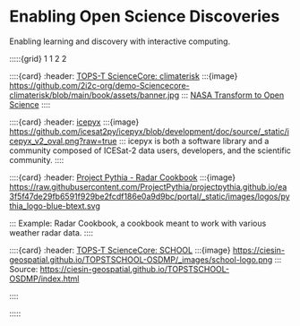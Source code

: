 # Enabling Open Science Discoveries

Enabling learning and discovery with interactive computing.

:::::{grid} 1 1 2 2

::::{card}
:header: [TOPS-T ScienceCore: climaterisk](https://2i2c.org/demo-Sciencecore-climaterisk)
:::{image} https://github.com/2i2c-org/demo-Sciencecore-climaterisk/blob/main/book/assets/banner.jpg
:::
[NASA Transform to Open Science](https://science.nasa.gov/open-science/tops/https://nasa.github.io/Transform-to-Open-Science-Book/index.html)
::::

::::{card}
:header: [icepyx](https://2i2c.org/demo-icepyx)
:::{image} https://github.com/icesat2py/icepyx/blob/development/doc/source/_static/icepyx_v2_oval.png?raw=true
:::
icepyx is both a software library and a community composed of ICESat-2 data users, developers, and the scientific community. 
::::

::::{card}
:header: [Project Pythia - Radar Cookbook](https://2i2c.org/demo-Project-Pythia)
:::{image} https://raw.githubusercontent.com/ProjectPythia/projectpythia.github.io/ea3f5f47de29fb6591f929be2fcdf186e0a9d9bc/portal/_static/images/logos/pythia_logo-blue-btext.svg

:::
Example: Radar Cookbook, a cookbook meant to work with various weather radar data.
::::

::::{card}
:header: [TOPS-T ScienceCore: SCHOOL](https://2i2c.org/demo-Sciencecore-SCHOOL)
:::{image} https://ciesin-geospatial.github.io/TOPSTSCHOOL-OSDMP/_images/school-logo.png
:::
Source: https://ciesin-geospatial.github.io/TOPSTSCHOOL-OSDMP/index.html

::::

:::::
